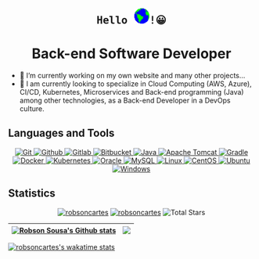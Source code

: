 <h2 style="text-align: center;"> <samp>Hello <img src="https://github.com/robsoncartes/robsoncartes/blob/main/assets/Earth.gif" width="32px">!😀</samp></h2>
<h1 style="text-align: center;">Back-end Software Developer</h1>

- 🔭 I’m currently working on my own website and many other projects...
- 🌱 I am currently looking to specialize in Cloud Computing (AWS, Azure), CI/CD, Kubernetes, Microservices and Back-end
  programming (Java) among other technologies, as a Back-end Developer in a DevOps culture.

## Languages and Tools </h3>

<p align="center">

  <a href="https://git-scm.com" target="_blank">
    <img src="https://cdn.jsdelivr.net/gh/devicons/devicon/icons/git/git-original-wordmark.svg" alt="Git" width="35" height="35"/>
  </a>

  <a href="https://github.com" target="_blank">
    <img src="https://cdn.jsdelivr.net/gh/devicons/devicon/icons/github/github-original-wordmark.svg" alt="Github" width="35" height="35"/>
  </a>

  <a href="https://gitlab.com" target="_blank">
    <img src="https://cdn.jsdelivr.net/gh/devicons/devicon/icons/gitlab/gitlab-original-wordmark.svg" alt="Gitlab" width="35" height="35"/>
  </a>

  <a href="https://bitbucket.org" target="_blank">
    <img src="https://cdn.jsdelivr.net/gh/devicons/devicon/icons/bitbucket/bitbucket-original-wordmark.svg" alt="Bitbucket" width="35" height="35"/>
  </a>

  <a href="https://www.java.com" target="_blank">
    <img src="https://cdn.jsdelivr.net/gh/devicons/devicon/icons/java/java-original-wordmark.svg" alt="Java" width="35" height="35"/>
  </a>

  <a href="https://tomcat.apache.org" target="_blank">
    <img src="https://cdn.jsdelivr.net/gh/devicons/devicon/icons/tomcat/tomcat-original-wordmark.svg" alt="Apache Tomcat" width="35" height="35"/>
  </a>

  <a href="https://gradle.org" target="_blank">
    <img src="https://cdn.jsdelivr.net/gh/devicons/devicon/icons/gradle/gradle-plain-wordmark.svg" alt="Gradle" width="35" height="35"/>
  </a>

  <a href="https://www.docker.com" target="_blank">
    <img src="https://cdn.jsdelivr.net/gh/devicons/devicon/icons/docker/docker-original-wordmark.svg" alt="Docker" width="35" height="35"/>
  </a>

  <a href="https://kubernetes.io" target="_blank">
    <img src="https://cdn.jsdelivr.net/gh/devicons/devicon/icons/kubernetes/kubernetes-plain-wordmark.svg" alt="Kubernetes" width="35" height="35"/>
  </a>

  <a href="https://www.oracle.com" target="_blank">
    <img src="https://cdn.jsdelivr.net/gh/devicons/devicon/icons/oracle/oracle-original.svg" alt="Oracle" width="35" height="35"/>
  </a>

  <a href="https://www.mysql.com" target="_blank">
    <img src="https://cdn.jsdelivr.net/gh/devicons/devicon/icons/mysql/mysql-original-wordmark.svg" alt="MySQL" width="35" height="35"/>
  </a>

  <a href="https://www.linux.org" target="_blank">
    <img src="https://cdn.jsdelivr.net/gh/devicons/devicon/icons/linux/linux-original.svg" alt="Linux" width="35" height="35"/>
  </a>

  <a href="https://www.centos.org" target="_blank">
    <img src="https://cdn.jsdelivr.net/gh/devicons/devicon/icons/centos/centos-original-wordmark.svg" alt="CentOS" width="35" height="35"/>
  </a>

  <a href="https://ubuntu.com" target="_blank">
    <img src="https://cdn.jsdelivr.net/gh/devicons/devicon/icons/ubuntu/ubuntu-plain-wordmark.svg" alt="Ubuntu" width="35" height="35"/>
  </a>

  <a href="https://www.microsoft.com" target="_blank">
    <img src="https://cdn.jsdelivr.net/gh/devicons/devicon/icons/windows8/windows8-original.svg" alt="Windows" width="35" height="35"/>
  </a>

</p>

## Statistics

<p align="center"> 
	<a href="https://github.com/robsoncartes"><img src="https://komarev.com/ghpvc/?username=robsoncartes" alt="robsoncartes"/></a>
	<a href="https://github.com/robsoncartes?tab=repositories"><img src="https://badges.pufler.dev/repos/robsoncartes" alt="robsoncartes" /></a>
	<img src="https://img.shields.io/github/stars/robsoncartes?label=Stars" alt="Total Stars">
</p>

| <a href="https://github.com/robsoncartes/robsoncartes"><img align="center" src="https://github-readme-stats.vercel.app/api?username=robsoncartes&show_icons=true&include_all_commits=true&theme=vue-dark&hide_border=true" alt="Robson Sousa's Github stats" /></a> | <a href="https://github.com/robsoncartes?tab=repositories"><img align="center" src="https://github-readme-stats.vercel.app/api/top-langs/?username=robsoncartes&langs_count=8&layout=compact&theme=vue-dark&hide_border=true" /></a> |
|---------------------------------------------------------------------------------------------------------------------------------------------------------------------------------------------------------------------------------------------------------------------|--------------------------------------------------------------------------------------------------------------------------------------------------------------------------------------------------------------------------------------|

[![robsoncartes's wakatime stats](https://github-readme-stats.vercel.app/api/wakatime?username=robsoncartes)](https://github.com/robsoncartes)
